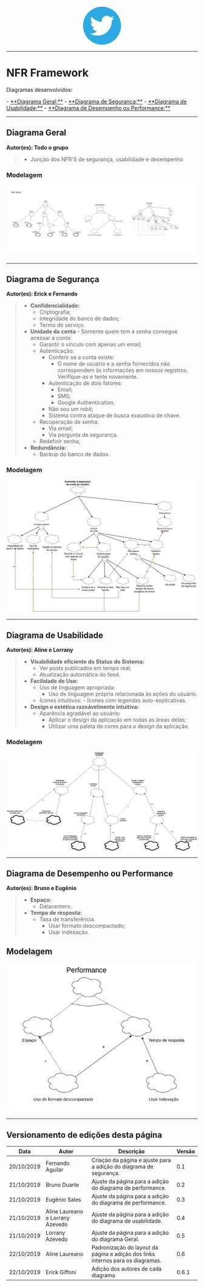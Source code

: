 <span style="margin-left: 40%;">![Twitter Logo](../../images/twitter-logo-100px.png)</span>
***

# NFR Framework

<p>Diagramas desenvolvidos:</p>
  - <a href="#nfr_geral">**Diagrama Geral;**</a>
  - <a href="#nfr_seguranca">**Diagrama de Segurança;**</a>
  - <a href="#nfr_usabilidade">**Diagrama de Usabilidade;**</a>
  - <a href="#nfr_performance">**Diagrama de Desempenho ou Performance;**</a>

***

## **Diagrama Geral**
**Autor(es): Todo o grupo**

> - Junção dos NFR'S de segurança, usabilidade e desempenho

### Modelagem

<span id="nfr_geral"></span>
![NFR geral](images/geral.png)

***

## **Diagrama de Segurança**
**Autor(es): Erick e Fernando**
> - **Confidencialidade:**
>     - Criptografia;
>     - Integridade do banco de dados;
>     - Termo de serviço.
> - **Unidade da conta** - Somente quem tem a senha consegue acessar a conta:
>     - Garantir o vínculo com apenas um email;
>     - Autenticação:
>         - Conferir se a conta existe:
>             - O nome de usuário e a senha fornecidos não correspondem às informações em nossos registros. Verifique-as e tente novamente.
>         - Autenticação de dois fatores:
>             - Email;
>             - SMS;
>             - Google Authentication.
>         - Não sou um robô;
>         - Sistema contra ataque de busca exaustiva de chave.
>     - Recuperação de senha:
>         - Via email;
>         - Via pergunta de segurança.
>     - Redefinir senha;
> - **Redundância:**
>     - Backup do banco de dados.

### Modelagem

<span id="nfr_seguranca"></span>
![NFR Twitter Segurança](images/NFR-Seguranca.png)

***

## **Diagrama de Usabilidade**
**Autor(es): Aline e Lorrany**
> - **Visabilidade eficiente do Status do Sistema:**
>     - Ver posts publicados em tempo real;
>     - Atualização automática do feed.
> - **Facilidade de Uso:**
>     - Uso de linguagem apropriada:
>         - Uso de linguagem própria relacionada às ações do usuário.
>     - Ícones intuitivos:
        - Ícones com legendas auto-explicativas.
> - **Design e estética razoávelmente intuitiva:**
>     - Aparência agradável ao usuário:
>         - Aplicar o design da aplicação em todas as áreas delas;
>         - Utilizar uma paleta de cores para o design da aplicação.

### Modelagem

<span id="nfr_usabilidade"></span>
![NFR Twitter Usabilidade](images/NFR-Usabilidade.jpg)

***

## **Diagrama de Desempenho ou Performance**
**Autor(es): Bruno e Eugênio**
> - **Espaço:**
>     - Datacenters.
> - **Tempo de resposta:**
>     - Taxa de transferência.
>         - Usar formato descompactado;
>         - Usar indexação.

## Modelagem

<span id="nfr_performance"></span>
![NFR Twitter Performance](images/NFR-Performance.png)

***

## Versionamento de edições desta página
| Data | Autor | Descrição | Versão |
|------|-------|-----------|--------|
| 20/10/2019 | Fernando Aguilar | Criação da página e ajuste para a adição do diagrama de segurança. | 0.1 |
| 21/10/2019 | Bruno Duarte | Ajuste da página para a adição do diagrama de performance. | 0.2 |
| 21/10/2019 | Eugênio Sales | Ajuste da página para a adição do diagrama de performance. | 0.3 |
| 21/10/2019 | Aline Laureano e Lorrany Azevedo | Ajuste da página para a adição do diagrama de usabilidade. | 0.4 |
| 21/10/2019 | Lorrany Azevedo | Ajuste da página para a adição do diagrama Geral. | 0.5 |
| 22/10/2019 | Aline Laureano | Padronização do layout da página e adição dos links internos para os diagramas. | 0.6 |
| 22/10/2019 | Erick Giffoni | Adição dos autores de cada diagrama | 0.6.1 |
